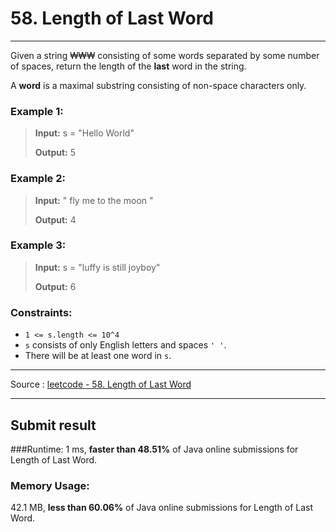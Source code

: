 # 58. Length of Last Word

-- --

Given a string ₩₩₩ consisting of some words separated by some number of spaces, return the length of the **last** word in the string.

A **word** is a maximal substring consisting of non-space characters only.



### Example 1:
> **Input:** s = "Hello World"
> 
> **Output:** 5

### Example 2:

> **Input:** "   fly me   to   the moon  "
> 
> **Output:** 4

### Example 3:

> **Input:** s = "luffy is still joyboy"
>
> **Output:** 6

### Constraints:

* ```1 <= s.length <= 10^4```
* ```s``` consists of only English letters and spaces ```' '```.
* There will be at least one word in ```s```.

-- -- 
Source : [leetcode - 58. Length of Last Word](https://leetcode.com/problems/length-of-last-word/)

-- --
## Submit result

###Runtime: 
1 ms, **faster than 48.51%** of Java online submissions for Length of Last Word.


### Memory Usage:
42.1 MB, **less than 60.06%** of Java online submissions for Length of Last Word.


